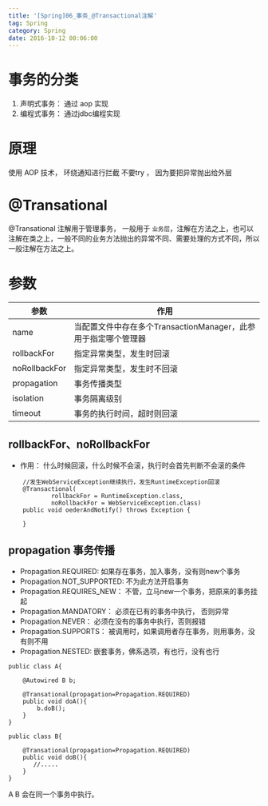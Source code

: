```yaml
---
title: '[Spring]06_事务_@Transactional注解'
tag: Spring
category: Spring
date: 2016-10-12 00:06:00
---
```


# 事务的分类

1. 声明式事务： 通过 aop 实现
2. 编程式事务： 通过jdbc编程实现

# 原理

使用 AOP 技术， 环绕通知进行拦截
不要try ， 因为要把异常抛出给外层

# @Transational

@Transational 注解用于管理事务， 一般用于 `业务层`，注解在方法之上，也可以注解在类之上，一般不同的业务方法抛出的异常不同、需要处理的方式不同，所以一般注解在方法之上。

# 参数

|参数|作用|
|---|---|
|name|当配置文件中存在多个TransactionManager，此参用于指定哪个管理器|
|rollbackFor|指定异常类型，发生时回滚|
|noRollbackFor|指定异常类型，发生时不回滚|
|propagation|事务传播类型|
|isolation|事务隔离级别|
|timeout|事务的执行时间，超时则回滚|

## rollbackFor、noRollbackFor

- 作用： 什么时候回滚，什么时候不会滚，执行时会首先判断不会滚的条件
```
    //发生WebServiceException继续执行，发生RuntimeException回滚
    @Transactional(
            rollbackFor = RuntimeException.class,
            noRollbackFor = WebServiceException.class)
    public void oederAndNotify() throws Exception {

    }
```

## propagation 事务传播

- Propagation.REQUIRED:  如果存在事务，加入事务，没有则new个事务
- Propagation.NOT_SUPPORTED: 不为此方法开启事务
- Propagation.REQUIRES_NEW： 不管，立马new一个事务，把原来的事务挂起
- Propagation.MANDATORY： 必须在已有的事务中执行， 否则异常
- Propagation.NEVER： 必须在没有的事务中执行，否则报错
- Propagation.SUPPORTS： 被调用时，如果调用者存在事务，则用事务，没有则不用
- Propagation.NESTED: 嵌套事务，佛系选项，有也行，没有也行


```
public class A{

    @Autowired B b;
    
    @Transational(propagation=Propagation.REQUIRED)
    public void doA(){
        b.doB();
    }
}

public class B{
  
    @Transational(propagation=Propagation.REQUIRED)
    public void doB(){
       //.....
    }
}
```

A B 会在同一个事务中执行。


